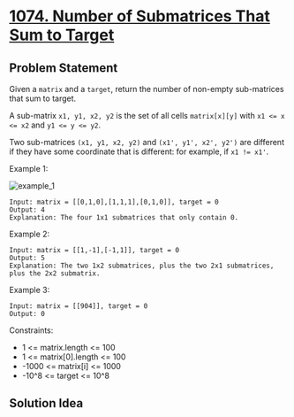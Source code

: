 # [1074. Number of Submatrices That Sum to Target](https://leetcode.com/problems/number-of-submatrices-that-sum-to-target/)

## Problem Statement
Given a `matrix` and a `target`, return the number of non-empty sub-matrices that sum to target.

A sub-matrix `x1, y1, x2, y2` is the set of all cells `matrix[x][y]` with `x1 <= x <= x2` and `y1 <= y <= y2`.

Two sub-matrices `(x1, y1, x2, y2)` and `(x1', y1', x2', y2')` are different if they have some coordinate that is different: for example, if `x1 != x1'`.

Example 1:

<img align="middle" src="https://assets.leetcode.com/uploads/2020/09/02/mate1.jpg" alt="example_1"/>

```
Input: matrix = [[0,1,0],[1,1,1],[0,1,0]], target = 0
Output: 4
Explanation: The four 1x1 submatrices that only contain 0.
```

Example 2:
```
Input: matrix = [[1,-1],[-1,1]], target = 0
Output: 5
Explanation: The two 1x2 submatrices, plus the two 2x1 submatrices, plus the 2x2 submatrix.
```

Example 3:
```
Input: matrix = [[904]], target = 0
Output: 0
```

Constraints:
* 1 <= matrix.length <= 100
* 1 <= matrix[0].length <= 100
* -1000 <= matrix[i] <= 1000
* -10^8 <= target <= 10^8

## Solution Idea

